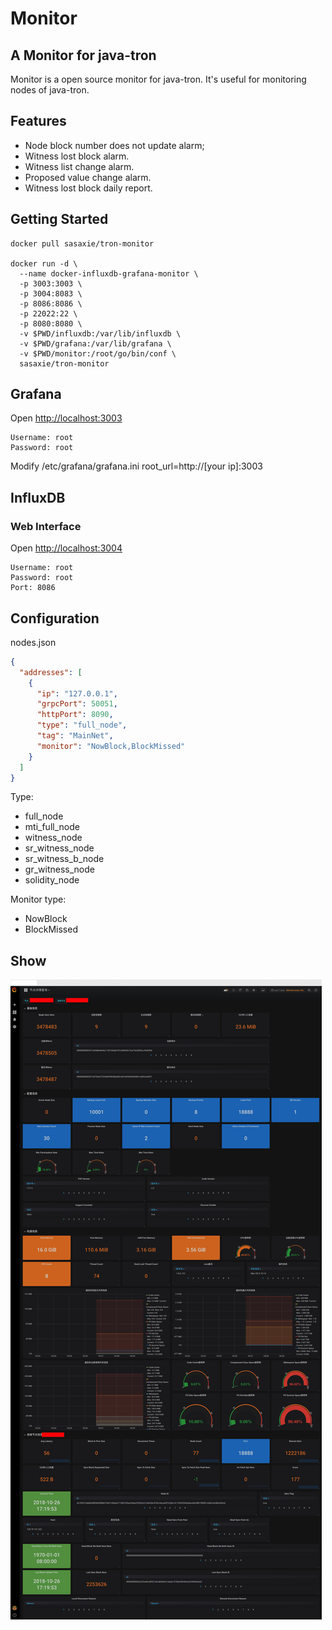 # Monitor

## A Monitor for java-tron

Monitor is a open source monitor for java-tron. It's useful for monitoring nodes
 of java-tron.

## Features

- Node block number does not update alarm;
- Witness lost block alarm.
- Witness list change alarm.
- Proposed value change alarm.
- Witness lost block daily report.

## Getting Started

```shell
docker pull sasaxie/tron-monitor

docker run -d \
  --name docker-influxdb-grafana-monitor \
  -p 3003:3003 \
  -p 3004:8083 \
  -p 8086:8086 \
  -p 22022:22 \
  -p 8080:8080 \
  -v $PWD/influxdb:/var/lib/influxdb \
  -v $PWD/grafana:/var/lib/grafana \
  -v $PWD/monitor:/root/go/bin/conf \
  sasaxie/tron-monitor
```

## Grafana

Open <http://localhost:3003>

```
Username: root
Password: root
```

Modify /etc/grafana/grafana.ini root_url=http://[your ip]:3003

## InfluxDB

### Web Interface

Open <http://localhost:3004>

```
Username: root
Password: root
Port: 8086
```

## Configuration

nodes.json

```json
{
  "addresses": [
    {
      "ip": "127.0.0.1",
      "grpcPort": 50051,
      "httpPort": 8090,
      "type": "full_node",
      "tag": "MainNet",
      "monitor": "NowBlock,BlockMissed"
    }
  ]
}
```

Type:

- full_node
- mti_full_node
- witness_node
- sr_witness_node
- sr_witness_b_node
- gr_witness_node
- solidity_node

Monitor type:

- NowBlock
- BlockMissed

## Show

![node-detail.png](images/node-detail.png)